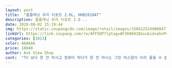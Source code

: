 ```yaml
---
layout: post 
title:  "홈플래닛 유리 티포트 2.0L, HHB2018AT" 
description: 홈플래닛 유리 티포트 2.0 ..
date: 2020-08-02 15:19:44 
img: https://static.coupangcdn.com/image/retail/images/150412524900047-f746ef39-cdd3-475a-bc92-a8f64a95ea62.jpg 
linkUrl: https://link.coupang.com/re/AFFSDP?lptag=AF3600438&subid=ahnPublicAsk&pageKey=1539744911&itemId=2637782630&vendorItemId=70628646335&traceid=V0-113-95897fa0b733f1c6 
categories: [1013] 
color: A6A6A6 
price: 18040 
author: Ask View Shop 
cont:  "TV 보다 한 잔 마시고 컴퓨터 하다가 한 잔 마시는 그런 따스함이 이리 좋을 수 없다.<br/><br/>✔️사용후기<br/>가장 매력적인 부분이다.<br/> 분리도 간편한 것은 물론이거니와 종이티백이 아닌<br/>거름망도 낡아서 이걸 계속 써도 되나 싶은 그런 포트기.<br/><br/>고민만하다가 어느덧 사려던 마음마저 잊혀져가던 때에<br/>그 외에 주둥이나 뚜껑 등 다른 부분도 닦기 좋게 생겼어요<br/>그래도 디자인도 예쁘고 외관도 튼튼하고 기본 기능이 좋아서 여러모로 유용하게 잘 쓰일 포트입니다!<br/>그런 포트기가 내 집에도 하나가 있다.<br/> 언제 산지 모르는, 스테인레스인지 그냥 쇠인지 알 수 없는<br/>그리고 유리로 차가 얼마나 우러났는지 눈대중으로 잘보여요<br/>그리고 유리포트의 장점답게 내용물의 상태가 다 보이니<br/>그리구 보온 기능이 있어서 85도 정도로 계속 보온되서 너무 좋구요<br/>근데 짜임이 매우 촘촘해서 종이, 플라스틱 티백은 물론이고<br/>끓일 때에는 파란 불이 들어옵니당!<br/>내 집이 카페도 아닌데 티라이트 켜놓고 있자니 궁상맞는 느낌도 없잖아 있었다.<br/><br/>너무 깨끗해보이고 안의 내용물도 더 맛있어보이고 너무좋아요ㅠㅠ<br/>다른 사람들도 이 포트기에 사로잡혔다면 아마 다름 아닌 티망이 아닐까 싶다.<br/><br/>다른 여러가지 기능은 딱히 필요없는데 기본 기능에 충실하니 더할나위 없습니다.<br/><br/>더군다나 85도 유지 기능도 참 좋은것 같아요.<br/><br/>덕분에 밑면까지 골고루 닦을 수 있어서 좋았구요<br/>두번 끓이라고 써있어서 그렇게 했구요!!<br/>때문에 보온 기능은 간편하게, 몇 발자국 떨어진 곳에 보온 기능으로 두고<br/>뚜껑 열면 윗면이 넓어서 성인 남자도 손이 쑥 잘들어가요<br/>매우 만족하는 제품이예요 추천합니다!!<br/>물 끓이고 차 끓이는 기능으로 손색이 없어요.<br/><br/>보리차나 버섯차 끓여먹는걸 좋아하는 우리집에 딱 맞는 포트에요.<br/><br/>설거지도 간편하더군요<br/>설명서에 사용하기 전에 아무것도 첨가하지 않은 물을 넣고<br/>순수 찻잎을 넣어도 빠져나가오지 않을 것 같은 작은 구멍들이 눈길을 사로 잡는다.<br/><br/>스테인리스보다 플라스틱보다 유리포트가 이렇게 예쁠지 몰랐어요<br/>얼마나 우려졌는지, 얼마나 옅어졌는지 상당히 직관적이라 좋았다.<br/><br/>온수 정수기가 없는 집이라면 하나씩 있지 않을까 싶은 물건이 포트기다.<br/><br/>온통 차와 관련된 얘기뿐이지만 어쩔 수 없지 않은가.<br/><br/>이 포트의 가장 큰 장점이 이 티망이 아닐까 싶어요!!<br/>이에 더해 차를 마시는 입장에서 보온 기능은 더할나위 없이 좋은 기능이라 본다.<br/><br/>이전에 쓰던 색바랜 포트기는 일부만 보여지고 내부가 어두워 감으로 맞춰야했다.<br/><br/>일단 매우 깨끗한 유리로 안의 물이 얼마나 남았는지 잘 보이구요<br/>저희집은 맹물보다는 보리차, 옥수수차 둥글레차를 주로 끓여먹는데<br/>좀 아쉬운 점은 이미 끓이고 나서는 너무 뜨거운 상태라 뚜껑 열기가 어렵네요.<br/><br/>주둥이쪽은 닦기도 어려워 물때 같은게 끼어있고 차를 마시려하면<br/>지금까지 플라스틱 전기포트 쓰다가 유리 쓰니까 정말 너무 좋네요<br/>지금은 여름이지만 추운 겨울밤에 따끈하게 끓인 보리차 한잔씩 꼭 마시고 자는데 이 기능을 아주 유용하게 쓸 수 있겠어요.<br/><br/>차를 사랑하는 이들에게 축복 같은 유리포트다.<br/><br/>차를 사랑하는 입장에서 너무도 만족한 유리포트인 걸 어찌하나.<br/><br/>차를 우릴 수 있는 망이 붙어있어서 정말 너무 편하구 좋네요<br/>찻 잎을 넣어도 안빠지고 잘 우러날 것 같아요 이제 찻잎을 사려구요<br/>쿠팡 시스템  해당 상품평은 쿠팡이 무료로 제공한 상품 사용후 작성된 상품평입니다.<br/><br/>크기도 집에서 쓰기 딱 좋은 2리터예요<br/>티망은 분리가 매우 편하구요 위로 슉 빼면 끝이예요<br/>파랗게 빛나는 조명도 회오리치듯 팔팔 끓는 점도 너무 마음에 듭니다.<br/><br/>한 눈에 사로잡혀버린 포트기가 있었다.<br/><br/>현란하던 은색의 빛을 잃은 회색 포트기.<br/><br/>홈프래닛 유리포트.<br/><br/>" 
---
```

